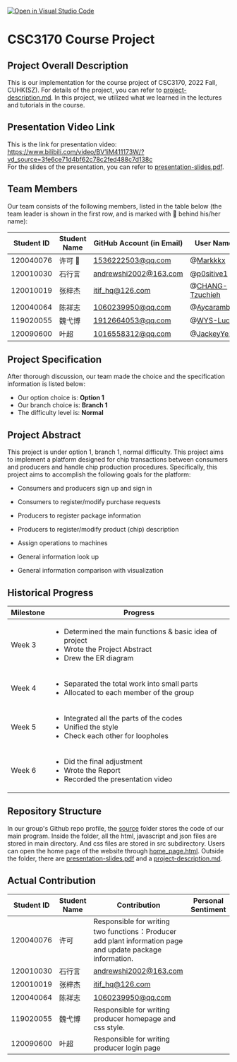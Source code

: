 [![Open in Visual Studio Code](https://classroom.github.com/assets/open-in-vscode-c66648af7eb3fe8bc4f294546bfd86ef473780cde1dea487d3c4ff354943c9ae.svg)](https://classroom.github.com/online_ide?assignment_repo_id=9423235&assignment_repo_type=AssignmentRepo)
# CSC3170 Course Project

## Project Overall Description

This is our implementation for the course project of CSC3170, 2022 Fall, CUHK(SZ). For details of the project, you can refer to [project-description.md](project-description.md). In this project, we utilized what we learned in the lectures and tutorials in the course.

## Presentation Video Link

This is the link for presentation video: https://www.bilibili.com/video/BV1iM411173W/?vd_source=3fe6ce71d4bf62c78c2fed488c7d138c <br>
For the slides of the presentation, you can refer to [presentation-slides.pdf](presentation-slides.pdf).</br>

## Team Members

Our team consists of the following members, listed in the table below (the team leader is shown in the first row, and is marked with 🚩 behind his/her name):

| Student ID | Student Name | GitHub Account (in Email) | User Name   |
| ---------- | ------------ | ------------------------- | ----------- |
| 120040076  | 许可 🚩      | 1536222503@qq.com         | @[Markkkx](https://github.com/Markkkx)     |
| 120010030  | 石行言        | andrewshi2002@163.com     | @[p0sitive1](https://github.com/p0sitive1)   |
| 120010019  | 张梓杰        | itif_hq@126.com        | @[CHANG-Tzuchieh](https://github.com/CHANG-Tzuchieh)   |
| 120040064  | 陈祥志        | 1060239950@qq.com            | @[Aycaramb8](https://github.com/Aycaramb8)        |
| 119020055  | 魏弋博        | 1912664053@qq.com         | @[WYS-Lucas](https://github.com/WYS-Lucas)        |
| 120090600  | 叶超          | 1016558312@qq.com            | @[JackeyYe12](https://github.com/sadd)        |

## Project Specification

After thorough discussion, our team made the choice and the specification information is listed below:

- Our option choice is: **Option 1**
- Our branch choice is: **Branch 1**
- The difficulty level is: **Normal**

## Project Abstract

This project is under option 1, branch 1, normal difficulty. This project aims to implement a platform designed for chip transactions between consumers and producers and handle chip production procedures. Specifically, this project aims to accomplish the following goals for the platform: 

- Consumers and producers sign up and sign in 

- Consumers to register/modify purchase requests 

- Producers to register package information 

- Producers to register/modify product (chip) description 

- Assign operations to machines

- General information look up

- General information comparison with visualization

## Historical Progress

  | Milestone |      Progress                                                          |
  | ------- | ---------------------------------------------------------------------------------------------------------------------------------- |
  | Week 3   | <ul><li>Determined the main functions & basic idea of project</li><li>Wrote the Project Abstract</li><li>Drew the ER diagram</li></ul>  |                                                                                              |
  | Week 4   | <ul><li>Separated the total work into small parts</li> <li> Allocated to each member of the group</li></ul> |
  | Week 5   | <ul><li> Integrated all the parts of the codes</li> <li> Unified the style </li> <li> Check each other for loopholes</li> </ul>                                |
  | Week 6   | <ul><li> Did the final adjustment </li><li> Wrote the Report </li><li> Recorded the presentation video </li></ul>                                                                |

## Repository Structure

In our group's Github repo profile, the [source](source) folder stores the code of our main program. Inside the folder, all the html, javascript and json files are stored in main directory. And css files are stored in src subdirectory. Users can open the home page of the website through [home_page.html](home_page.html). 
Outside the folder, there are [presentation-slides.pdf](presentation-slides.pdf) and a [project-description.md](project-description.md).

## Actual Contribution
| Student ID | Student Name | Contribution | Personal Sentiment   |
| ---------- | ------------ | ------------------------------------------- | --------------------------------- |
| 120040076  | 许可          | Responsible for writing two functions：Producer add plant information page and update package information.         | |
| 120010030  | 石行言        | andrewshi2002@163.com     | |
| 120010019  | 张梓杰        | itif_hq@126.com        |   |
| 120040064  | 陈祥志        | 1060239950@qq.com            |   |
| 119020055  | 魏弋博        | Responsible for writing producer homepage and css style.        |   |
| 120090600  | 叶超          | Responsible for writing producer login page          |  |

